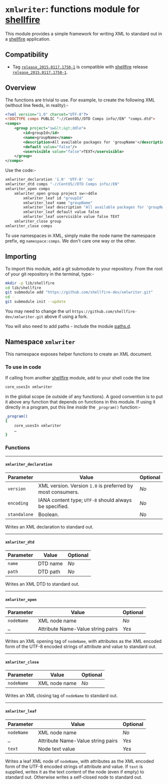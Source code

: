 # `xmlwriter`: functions module for [shellfire]

This module provides a simple framework for writing XML to standard out in a [shellfire] application.

## Compatibility

* Tag [`release_2015.0117.1750-1`](https://github.com/shellfire-dev/xmlwriter/releases/tag/release_2015.0117.1750-1) is compatible with [shellfire] release [`release_2015.0117.1750-1`](https://github.com/shellfire-dev/shellfire/releases/tag/release_2015.0117.1750-1).

## Overview

The functions are trivial to use. For example, to create the following XML (without line feeds, in reality):-
```xml
<?xml version="1.0" charset="UTF-8"?>
<!DOCTYPE comps PUBLIC "-//CentOS//DTD Comps info//EN" "comps.dtd">
<comps>
	<group project="sw&lt;&gt;ddle">
		<id>groupId</id>
		<name>groupName</name>
		<description>All available packages for 'groupName'</description>
		<default value="false"/>
		<uservisible value="false">TEXT</uservisible>
	</group>
</comps>
```

Use the code:-

```bash
xmlwriter_declaration '1.0' 'UTF-8' 'no'
xmlwriter_dtd comps "-//CentOS//DTD Comps info//EN"
xmlwriter_open comps
	xmlwriter_open group project sw<>ddle
		xmlwriter_leaf id "groupId"
		xmlwriter_leaf name "groupName"
		xmlwriter_leaf description "All available packages for 'groupName'"
		xmlwriter_leaf default value false
		xmlwriter_leaf uservisible value false TEXT
	xmlwriter_close group
xmlwriter_close comps
```

To use namespaces in XML, simply make the node name the namespace prefix, eg `namespace:comps`. We don't care one way or the other.

## Importing

To import this module, add a git submodule to your repository. From the root of your git repository in the terminal, type:-
```bash
mkdir -p lib/shellfire
cd lib/shellfire
git submodule add "https://github.com/shellfire-dev/xmlwriter.git"
cd -
git submodule init --update
```

You may need to change the url `https://github.com/shellfire-dev/xmlwriter.git` above if using a fork.

You will also need to add paths - include the module [paths.d].

## Namespace `xmlwriter`

This namespace exposes helper functions to create an XML document.

### To use in code

If calling from another [shellfire] module, add to your shell code the line
```bash
core_usesIn xmlwriter
```
in the global scope (ie outside of any functions). A good convention is to put it above any function that depends on functions in this module. If using it directly in a program, put this line _inside_ the `_program()` function:-

```bash
_program()
{
	core_usesIn xmlwriter
	…
}
```

### Functions

***
#### `xmlwriter_declaration`

|Parameter|Value|Optional|
|---------|-----|--------|
|`version`|XML version. Version `1.0` is preferred by most consumers.|_No_|
|`encoding`|IANA content type; `UTF-8` should always be specified.|_No_|
|`standalone`|Boolean.|_No_|

Writes an XML declaration to standard out.

***
#### `xmlwriter_dtd`

|Parameter|Value|Optional|
|---------|-----|--------|
|`name`|DTD name|_No_|
|`path`|DTD path|_No_|

Writes an XML DTD to standard out.

***
#### `xmlwriter_open`

|Parameter|Value|Optional|
|---------|-----|--------|
|`nodeName`|XML node name|_No_|
|`…`|Attribute Name-Value string pairs|_Yes_|

Writes an XML opening tag of `nodeName`, with attributes as the XML encoded form of the UTF-8 encoded strings of attribute and value to standard out.


***
#### `xmlwriter_close`

|Parameter|Value|Optional|
|---------|-----|--------|
|`nodeName`|XML node name|_No_|

Writes an XML closing tag of `nodeName` to standard out.


***
#### `xmlwriter_leaf`

|Parameter|Value|Optional|
|---------|-----|--------|
|`nodeName`|XML node name|_No_|
|`…`|Attribute Name-Value string pairs|_Yes_|
|`text`|Node text value|_Yes_|

Writes a leaf XML node of `nodeName`, with attributes as the XML encoded form of the UTF-8 encoded strings of attribute and value. If `text` is supplied, writes it as the text content of the node (even if empty) to standard out. Otherwise writes a self-closed node to standard out.


[RFC 3986]: https://tools.ietf.org/html/rfc3986 "RFC 3986"
[RFC 6570]: http://tools.ietf.org/html/rfc6570 "RFC 6570"
[swaddle]: https://github.com/raphaelcohn/swaddle "Swaddle homepage"
[shellfire]: https://github.com/shellfire-dev "shellfire homepage"
[core]: https://github.com/shellfire-dev/core "shellfire core module homepage"
[paths.d]: https://github.com/shellfire-dev/paths.d "paths.d shellfire module homepage"
[github api]: https://github.com/shellfire-dev/github "github shellfire module homepage"
[jsonwriter]: https://github.com/shellfire-dev/jsonwriter "jsonwriter shellfire module homepage"
[jsonreader]: https://github.com/shellfire-dev/jsonreader "jsonreader shellfire module homepage"
[xmlwriter]: https://github.com/shellfire-dev/xmlwriter "xmlwriter shellfire module homepage"
[unicode]: https://github.com/shellfire-dev/unicode "unicode shellfire module homepage"
[version]: https://github.com/shellfire-dev/version "version shellfire module homepage"
